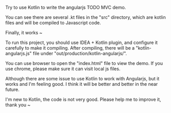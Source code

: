 Try to use Kotlin to write the angularjs TODO MVC demo.

You can see there are several .kt files in the "src" directory, which are kotlin files and will be compiled to Javascript code.

Finally, it works ~

To run this project, you should use IDEA + Kotlin plugin, and configure it carefully to make it compiling.
After compiling, there will be a "kotlin-angularjs.js" file under "out/production/kotlin-angularjs/".

You can use browser to open the "index.html" file to view the demo. If you use chrome,
please make sure it can visit local js files.

Although there are some issue to use Kotlin to work with Angularjs, but it works and I'm feeling good.
I think it will be better and better in the near future.

I'm new to Kotlin, the code is not very good. Please help me to improve it, thank you ~

